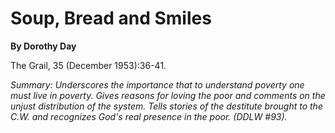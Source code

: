 Soup, Bread and Smiles
======================

**By Dorothy Day**

The Grail, 35 (December 1953):36-41.

*Summary: Underscores the importance that to understand poverty one must
live in poverty. Gives reasons for loving the poor and comments on the
unjust distribution of the system. Tells stories of the destitute
brought to the C.W. and recognizes God's real presence in the poor.
(DDLW \#93).*


